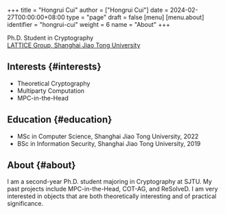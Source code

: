 +++
title = "Hongrui Cui"
author = ["Hongrui Cui"]
date = 2024-02-27T00:00:00+08:00
type = "page"
draft = false
[menu]
  [menu.about]
    identifier = "hongrui-cui"
    weight = 6
    name = "About"
+++

<span class="icons-item"> <a href="https://github.com/freemanrickcui" target="_blank"><i class="fab fa-github"></i></a></span>
<span class="icons-item"> <a href="https://www.stackoverflow.com/users/8865477/rick-freeman" target="_blank"><i class="fab fa-stack-overflow fa-1x"></i></a></span>
<span class="icons-item"> <a href="https://orcid.org/0000-0002-6203-413X" target="_blank"><i class="fab fa-orcid fa-1x"></i></a></span>
<span class="icons-item"> <a href="https://scholar.google.com/citations?user=bWNvN0UAAAAJ" target="_blank"><i class="fab fa-google fa-1x"></i></a></span>
<span class="icons-item"> <a href="mailto:freemanrickcui@outlook.com"><i class="fas fa-envelope fa-1x"></i></a></span>
<span class="icons-item"> <a href="/gpg_public_key.txt"><i class="fas fa-key fa-1x"></i></a></span>

Ph.D. Student in Cryptography<br />
[LATTICE Group, Shanghai Jiao Tong University](https://crypto.sjtu.edu.cn/)


## Interests {#interests}

-   Theoretical Cryptography
-   Multiparty Computation
-   MPC-in-the-Head


## Education {#education}

-   MSc in Computer Science, Shanghai Jiao Tong University, 2022
-   BSc in Information Security, Shanghai Jiao Tong University, 2019


## About {#about}

I am a second-year Ph.D. student majoring in Cryptography at SJTU. My
past projects include MPC-in-the-Head, COT-AG, and ReSolveD. I am very
interested in objects that are both theoretically interesting and of
practical significance.
